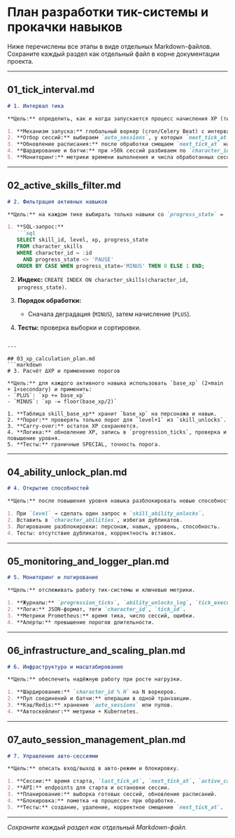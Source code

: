# План разработки тик-системы и прокачки навыков

Ниже перечислены все этапы в виде отдельных Markdown-файлов. Сохраните каждый раздел как отдельный файл в корне документации проекта.

---

## 01\_tick\_interval.md

```markdown
# 1. Интервал тика

**Цель:** определить, как и когда запускается процесс начисления XP (тик-система) в авто-режиме.

1. **Механизм запуска:** глобальный воркер (cron/Celery Beat) с интервалом 1 минута.
2. **Отбор сессий:** выбираем `auto_sessions`, у которых `next_tick_at <= now()`.
3. **Обновление расписания:** после обработки смещаем `next_tick_at` на 10 минут.
4. **Шардирование и батчи:** при >50k сессий разбиваем по `character_id % N`.
5. **Мониторинг:** метрики времени выполнения и числа обработанных сессий.
```

---

## 02\_active\_skills\_filter.md

````markdown
# 2. Фильтрация активных навыков

**Цель:** на каждом тике выбирать только навыки со `progress_state` = `MINUS` или `PLUS` и обеспечивать порядок: сначала `MINUS`, затем `PLUS`.

1. **SQL-запрос:**
   ```sql
   SELECT skill_id, level, xp, progress_state
   FROM character_skills
   WHERE character_id = :id
     AND progress_state <> 'PAUSE'
   ORDER BY CASE WHEN progress_state='MINUS' THEN 0 ELSE 1 END;
````

2. **Индекс:** `CREATE INDEX ON character_skills(character_id, progress_state)`.
3. **Порядок обработки:**

   * Сначала деградация (`MINUS`), затем начисление (`PLUS`).
4. **Тесты:** проверка выборки и сортировки.

````

---

## 03_xp_calculation_plan.md
```markdown
# 3. Расчёт ΔXP и применение порогов

**Цель:** для каждого активного навыка использовать `base_xp` (2×main + 1×secondary) и применить:
- `PLUS`: `xp += base_xp`
- `MINUS`: `xp -= floor(base_xp/2)`

1. **Таблица skill_base_xp** хранит `base_xp` на персонажа и навык.
2. **Порог:** проверять только порог для `level+1` из `skill_unlocks`.
3. **Carry-over:** остаток XP сохраняется.
4. **Логика:** обновление XP, запись в `progression_ticks`, проверка и повышение уровня.
5. **Тесты:** граничные SPECIAL, точность порога.
````

---

## 04\_ability\_unlock\_plan.md

```markdown
# 4. Открытие способностей

**Цель:** после повышения уровня навыка разблокировать новые способности.

1. При `level` → сделать один запрос к `skill_ability_unlocks`.
2. Вставить в `character_abilities`, избегая дубликатов.
3. Логирование разблокировки: персонаж, навык, уровень, способность.
4. Тесты: отсутствие дубликатов, корректность вставок.
```

---

## 05\_monitoring\_and\_logger\_plan.md

```markdown
# 5. Мониторинг и логирование

**Цель:** отслеживать работу тик-системы и ключевые метрики.

1. **Журналы:** `progression_ticks`, `ability_unlocks_log`, `tick_execution_log`.
2. **Логи:** JSON-формат, теги `character_id`, `tick_id`.
3. **Метрики Prometheus:** время тика, число сессий, ошибки.
4. **Алерты:** превышение порогов длительности.
```

---

## 06\_infrastructure\_and\_scaling\_plan.md

```markdown
# 6. Инфраструктура и масштабирование

**Цель:** обеспечить надёжную работу при росте нагрузки.

1. **Шардирование:** `character_id % N` на N воркеров.
2. **Пул соединений и батчи:** операции в одной транзакции.
3. **Кэш/Redis:** хранение `auto_sessions` или пулов.
4. **Автоскейлинг:** метрики + Kubernetes.
```

---

## 07\_auto\_session\_management\_plan.md

```markdown
# 7. Управление авто-сессиями

**Цель:** описать вход/выход в авто-режим и блокировку.

1. **Сессии:** время старта, `last_tick_at`, `next_tick_at`, `active_category`.
2. **API:** endpoints для старта и остановки сессии.
3. **Планирование:** выборка готовых сессий, обновление расписаний.
4. **Блокировка:** пометка «в процессе» при обработке.
5. **Тесты:** создание, удаление, корректное смещение `next_tick_at`.
```

---

*Сохраните каждый раздел как отдельный Markdown-файл.*
